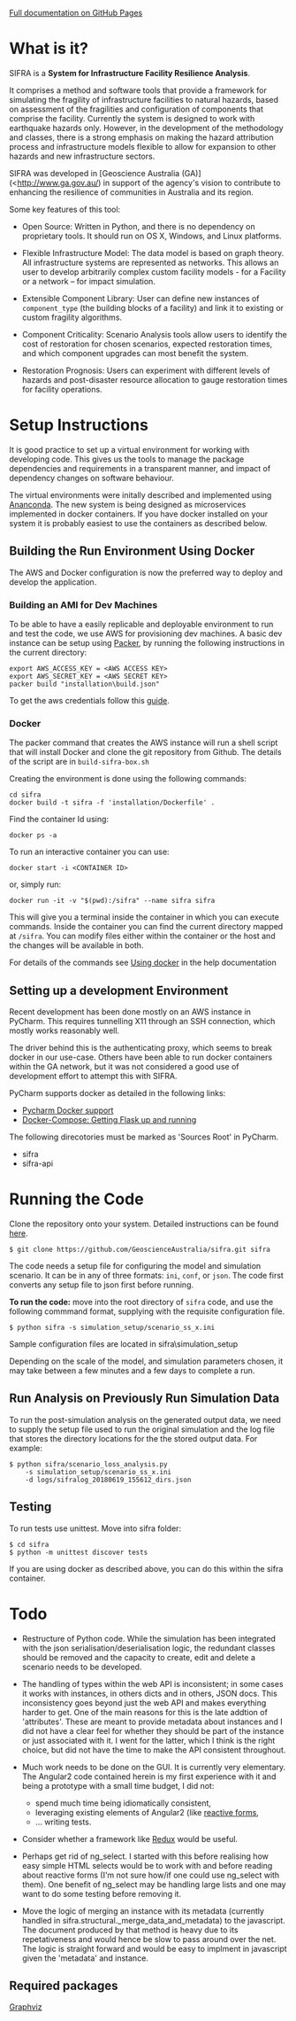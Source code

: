 [Full documentation on GitHub Pages](http://geoscienceaustralia.github.io/sifra/)


# What is it?

SIFRA is a **System for Infrastructure Facility Resilience Analysis**.

It comprises a method and software tools that provide a framework
for simulating the fragility of infrastructure facilities to natural
hazards, based on assessment of the fragilities and configuration of
components that comprise the facility. Currently the system is designed
to work with earthquake hazards only. However, in the development of the
methodology and classes, there is a strong emphasis on making the
hazard attribution process and infrastructure models flexible to allow
for expansion to other hazards and new infrastructure sectors.

SIFRA was developed in [Geoscience Australia (GA)](<http://www.ga.gov.au/)
in support of the agency's vision to contribute to enhancing the resilience
of communities in Australia and its region.

Some key features of this tool:

- Open Source: Written in Python, and there is no dependency on proprietary
  tools. It should run on OS X, Windows, and Linux platforms.

- Flexible Infrastructure Model: The data model is based on graph theory.
  All infrastructure systems are represented as networks.
  This allows an user to develop arbitrarily complex custom facility models -
  for a Facility or a network – for impact simulation.

- Extensible Component Library: User can define new instances of
  `component_type` (the building blocks of a facility) and link it to
  existing or custom fragility algorithms.

- Component Criticality: Scenario Analysis tools allow users to identify
  the cost of restoration for chosen scenarios, expected restoration times,
  and which component upgrades can most benefit the system.

- Restoration Prognosis: Users can experiment with different levels of
  hazards and post-disaster resource allocation to gauge restoration
  times for facility operations.


# Setup Instructions

It is good practice to set up a virtual environment for working with
developing code. This gives us the tools to manage the package
dependencies and requirements in a transparent manner, and impact of
dependency changes on software behaviour.

The virtual environments were initally described and implemented using
[Ananconda](https://www.continuum.io/). The new system is being designed as
microservices implemented in docker containers. If you have docker installed on
your system it is probably easiest to use the containers as described below.

## Building the Run Environment Using Docker

The AWS and Docker configuration is now the preferred way to deploy and develop
 the application.

### Building an AMI for Dev Machines

To be able to have a easily replicable and deployable 
environment to run and test the code, we use AWS for 
provisioning dev machines. A basic dev instance can be setup 
using [Packer](https://www.packer.io/intro/), by running the 
following instructions in the current directory:

```
export AWS_ACCESS_KEY = <AWS ACCESS KEY>
export AWS_SECRET_KEY = <AWS SECRET KEY>
packer build "installation\build.json"
```

To get the aws credentials follow this [guide](https://docs.aws.amazon.com/IAM/latest/UserGuide/id_credentials_access-keys.html).

### Docker
The packer command that creates the AWS instance will run a 
shell script that will install Docker and clone the git repository
from Github. The details of the script are in `build-sifra-box.sh`

Creating the environment is done using the following commands:
```
cd sifra
docker build -t sifra -f 'installation/Dockerfile' .
```

Find the container Id using:

```
docker ps -a
```

To run an interactive container you can use:

```
docker start -i <CONTAINER ID>
```
or, simply run:

```
docker run -it -v "$(pwd):/sifra" --name sifra sifra
```

This will give you a terminal inside the container in which you can execute
commands. Inside the container you can find the current directory mapped at
`/sifra`. You can modify files either within the container or the host and the
changes will be available in both.


For details of the commands see 
[Using docker](https://geoscienceaustralia.github.io/sifra/ch03_installation.html)
in the help documentation

## Setting up a development Environment
Recent development has been done mostly on an AWS instance in PyCharm. This
requires tunnelling X11 through an SSH connection, which mostly works reasonably
well. 

The driver behind this is the authenticating proxy, which seems to break
docker in our use-case. Others have been able to run docker containers within
the GA network, but it was not considered a good use of development effort 
to attempt this with SIFRA.

PyCharm supports docker as detailed in the following links:

- [Pycharm Docker support](https://www.jetbrains.com/help/pycharm/docker.html)
- [Docker-Compose: Getting Flask up and running](https://blog.jetbrains.com/pycharm/2017/03/docker-compose-getting-flask-up-and-running/)

The following direcotories must be marked as 'Sources Root' in PyCharm. 

- sifra
- sifra-api

# Running the Code

Clone the repository onto your system. Detailed instructions can
be found [here](https://help.github.com/articles/cloning-a-repository/).

    $ git clone https://github.com/GeoscienceAustralia/sifra.git sifra

The code needs a setup file for configuring the model and simulation scenario.
It can be in any of three formats: `ini`, `conf`, or `json`. The code first
converts any setup file to json first before running.

**To run the code:** move into the root directory of `sifra` code, and use the
following commmand format, supplying with the requisite configuration file.

    $ python sifra -s simulation_setup/scenario_ss_x.ini

Sample configuration files are located in sifra\simulation_setup

Depending on the scale of the model, and simulation parameters chosen,
it may take between a few minutes and a few days to complete a run.

## Run Analysis on Previously Run Simulation Data

To run the post-simulation analysis on the generated output data, we need to
supply the setup file used to run the original simulation and the log file that
stores the directory locations for the the stored output data. For example:

    $ python sifra/scenario_loss_analysis.py
        -s simulation_setup/scenario_ss_x.ini
        -d logs/sifralog_20180619_155612_dirs.json

## Testing

To run tests use unittest. Move into sifra folder:

    $ cd sifra
    $ python -m unittest discover tests

If you are using docker as described above, you can do this within the sifra
container.


# Todo

- Restructure of Python code. While the simulation has been integrated with
  the json serialisation/deserialisation logic, the redundant classes should
  be removed and the capacity to create, edit and delete a scenario needs to 
  be developed.

- The handling of types within the web API is inconsistent; in some cases it
  works with instances, in others dicts and in others, JSON docs. This
  inconsistency goes beyond just the web API and makes everything harder to get.
  One of the main reasons for this is the late addtion of 'attributes'. These
  are meant to provide metadata about instances and I did not have a clear
  feel for whether they should be part of the instance or just associated with
  it. I went for the latter, which I think is the right choice, but did not
  have the time to make the API consistent throughout.

- Much work needs to be done on the GUI. It is currently very elementary. The
  Angular2 code contained herein is my first experience with it and being a
  prototype with a small time budget, I did not:
  - spend much time being idiomatically consistent,
  - leveraging existing elements of Angular2 (like
    [reactive forms](https://angular.io/docs/ts/latest/guide/reactive-forms.html),
  - ... writing tests.

- Consider whether a framework like [Redux](http://redux.js.org/) would be useful.

- Perhaps get rid of ng\_select. I started with this before realising how easy
  simple HTML selects would be to work with and before reading about reactive
  forms (I'm not sure how/if one could use ng\_select with them). One benefit of
  ng\_select may be handling large lists and one may want to do some testing
  before removing it.

- Move the logic of merging an instance with its metadata (currently handled in
  sifra.structural.\_merge\_data\_and\_metadata) to the javascript. The document
  produced by that method is heavy due to its repetativeness and would hence be
  slow to pass around over the net. The logic is straight forward and would be
  easy to implment in javascript given the 'metadata' and instance.

## Required packages

[Graphviz](http://graphviz.org/download/)